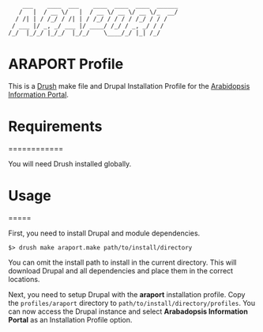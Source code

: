         ___    ____  ___    ____  ____  ____  ______
       /   |  / __ \/   |  / __ \/ __ \/ __ \/_  __/
      / /| | / /_/ / /| | / /_/ / / / / /_/ / / /
     / ___ |/ _, _/ ___ |/ ____/ /_/ / _, _/ / /
    /_/  |_/_/ |_/_/  |_/_/    \____/_/ |_| /_/

ARAPORT Profile
===============

This is a [Drush](https://github.com/drush-ops/drush) make file and Drupal
Installation Profile for the [Arabidopsis Information Portal](https://araport.org).


Requirements
============
============

You will need Drush installed globally.

Usage
=====
=====

First, you need to install Drupal and module dependencies.

    $> drush make araport.make path/to/install/directory

You can omit the install path to install in the current directory. This will
download Drupal and all dependencies and place them in the correct locations.

Next, you need to setup Drupal with the **araport** installation profile. Copy
the `profiles/araport` directory to `path/to/install/directory/profiles`. You
can now access the Drupal instance and select **Arabadopsis Information Portal**
as an Installation Profile option.